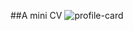 ##A mini CV
![profile-card](https://github.com/user-attachments/assets/e2df5af4-5180-4ecd-97ed-ced200c304eb)

